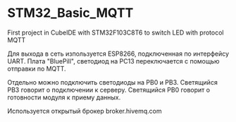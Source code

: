 # STM32_Basic_MQTT
First project in CubeIDE with STM32F103C8T6 to switch LED with protocol MQTT

Для выхода в сеть изпользуется ESP8266, подключенная по интерфейсу UART.
Плата "BluePill", светодиод на PC13 переключается с помощью отправки по MQTT.

Отдельно можно подключить светодиоды на PB0 и PB3.
Светящийся PB3 говорит о подключении к серверу.
Светящийся PB0 говорит о готовности модуля к приему данных.

Используется открытый брокер broker.hivemq.com
